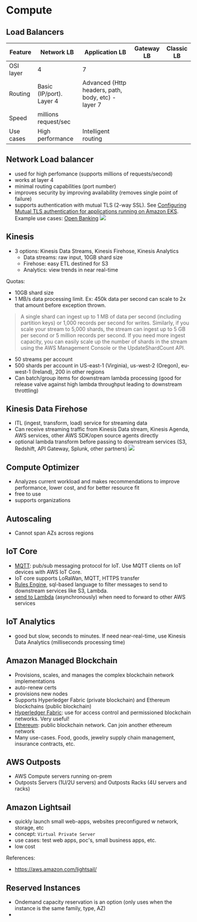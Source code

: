 # Compute

## Load Balancers

| Feature | Network LB | Application LB | Gateway LB | Classic LB|
| --- | --- | --- | --- | ---
OSI layer | 4 | 7 | | |
Routing | Basic (IP/port). Layer 4 | Advanced (Http headers, path, body, etc) - layer 7 | | |
Speed | millions request/sec | | | |
Use cases | High performance | Intelligent routing | | |

## Network Load balancer
- used for high perfomance (supports millions of requests/second)
- works at layer 4
- minimal routing capabilities (port number)
- improves security by improving availability (removes single point of failure)
- supports authentication with mutual TLS (2-way SSL).   See [Configuring Mutual TLS authentication for applications running on Amazon EKS](https://docs.aws.amazon.com/prescriptive-guidance/latest/patterns/configure-mutual-tls-authentication-for-applications-running-on-amazon-eks.html). Example use cases: [Open Banking](https://docs.aws.amazon.com/wellarchitected/latest/financial-services-industry-lens/open-banking.html) ![](https://docs.aws.amazon.com/prescriptive-guidance/latest/patterns/images/pattern-img/ae2761e3-7ed2-4c2a-ba54-a4ddce8a1e7e/images/cefc60f9-2f29-4052-b7ae-df4eb6395e1c.png)



## Kinesis
- 3 options: Kinesis Data Streams, Kinesis Firehose, Kinesis Analytics
    - Data streams: raw input, 10GB shard size
    - Firehose: easy ETL destined for S3
    - Analytics: view trends in near real-time

Quotas: 
- 10GB shard size
- 1 MB/s data processing limit. Ex: 450k data per second can scale to 2x that amount before exception thrown. 
> A single shard can ingest up to 1 MB of data per second (including partition keys) or 1,000 records per second for writes. Similarly, if you scale your stream to 5,000 shards, the stream can ingest up to 5 GB per second or 5 million records per second. If you need more ingest capacity, you can easily scale up the number of shards in the stream using the AWS Management Console or the UpdateShardCount API.
- 50 streams per account
- 500 shards per account in US-east-1 (Virginia), us-west-2 (Oregon), eu-west-1 (Ireland), 200 in other regions
- Can batch/group items for downstream lambda processing (good for release valve against high lambda throughput leading to downstream throttling)

## Kinesis Data Firehose
- ITL (ingest, transform, load) service for streaming data
- Can receive streaming traffic from Kinesis Data stream, Kinesis Agenda, AWS services, other AWS SDK/open source agents directly
- optional lambda transform before passing to downstream services (S3, Redshift, API Gateway, Splunk, other partners)
![](https://d1.awsstatic.com/pdp-how-it-works-assets/product-page-diagram_Amazon-KDF_HIW-V2-Updated-Diagram@2x.6e531854393eabf782f5a6d6d3b63f2e74de0db4.png)

## Compute Optimizer
- Analyzes current workload and makes recommendations to improve performance, lower cost, and for better resource fit
- free to use
- supports organizations

## Autoscaling
- Cannot span AZs across regions


## IoT Core
- [MQTT](https://mqtt.org/): pub/sub messaging protocol for IoT. Use MQTT clients on IoT devices with AWS IoT Core. 
- IoT core supports LoRaWan, MQTT, HTTPS transfer
- [Rules Engine](https://docs.aws.amazon.com/iot/latest/developerguide/iot-rules.html), sql-based language to filter messages to send to downstream services like S3, Lambda. 
- [send to Lambda](https://docs.aws.amazon.com/lambda/latest/dg/services-iot.html) (asynchronously) when need to forward to other AWS services

## IoT Analytics
- good but slow, seconds to minutes. If need near-real-time, use Kinesis Data Analytics (milliseconds processing time)

## Amazon Managed Blockchain
- Provisions, scales, and manages the complex blockchain network implementations
- auto-renew certs
- provisions new nodes
- Supports Hyperledger Fabric (private blockchain) and Ethereum blockchains (public blockchain)
- [Hyperledger Fabric](https://aws.amazon.com/blockchain/what-is-hyperledger-fabric/): use for access control and permissioned blockchain networks. Very useful! 
- [Ethereum](https://aws.amazon.com/blockchain/what-is-ethereum/): public blockchain network. Can join another ethereum network
- Many use-cases. Food, goods, jewelry supply chain management, insurance contracts, etc.

## AWS Outposts
- AWS Compute servers running on-prem
- Outposts Servers (1U/2U servers) and Outposts Racks (4U servers and racks)

## Amazon Lightsail
- quickly launch small web-apps, websites preconfigured w network, storage, etc
- concept:  `Virtual Private Server`
- use cases: test web apps, poc's, small business apps, etc.
- low cost

References: 
- https://aws.amazon.com/lightsail/

## Reserved Instances
- Ondemand capacity reservation is an option (only uses when the instance is the same family, type, AZ)
- 